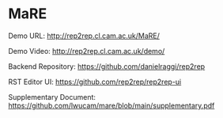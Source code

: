 # MaRE


Demo URL: http://rep2rep.cl.cam.ac.uk/MaRE/

Demo Video: http://rep2rep.cl.cam.ac.uk/demo/

Backend Repository: https://github.com/danielraggi/rep2rep

RST Editor UI: https://github.com/rep2rep/rep2rep-ui

Supplementary Document: https://github.com/lwucam/mare/blob/main/supplementary.pdf
